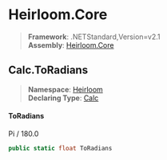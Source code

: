 # Heirloom.Core

> **Framework**: .NETStandard,Version=v2.1  
> **Assembly**: [Heirloom.Core][0]  

## Calc.ToRadians

> **Namespace**: [Heirloom][0]  
> **Declaring Type**: [Calc][1]  

#### ToRadians

Pi / 180.0

```cs
public static float ToRadians
```

[0]: ../../../Heirloom.Core.md
[1]: ../Calc.md
